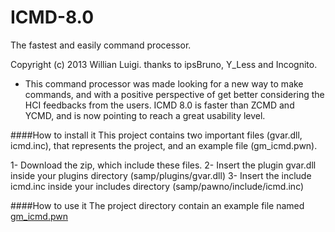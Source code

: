 # ICMD-8.0
The fastest and easily command processor.


Copyright (c) 2013 Willian Luigi.
  thanks to ipsBruno, Y_Less and Incognito.


- This command processor was made looking for a new way to make commands, and with a positive perspective of get better considering the HCI feedbacks from the users. ICMD 8.0 is faster than ZCMD and YCMD, and is now pointing to reach a great usability level.

####How to install it
This project contains two important files (gvar.dll, icmd.inc), that represents the project, and an example file (gm_icmd.pwn).

1- Download the zip, which include these files.
2- Insert the plugin gvar.dll inside your plugins directory (samp/plugins/gvar.dll)
3- Insert the include icmd.inc inside your includes directory (samp/pawno/include/icmd.inc)

####How to use it
The project directory contain an example file named [gm_icmd.pwn](https://github.com/WillianLuigi/ICMD-8.0/blob/master/gm_icmd.pwn)
